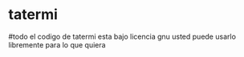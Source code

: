 # tatermi 
#todo el codigo de tatermi esta bajo licencia gnu usted puede usarlo libremente  para lo que quiera  
